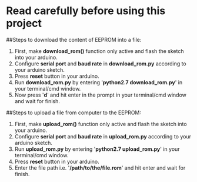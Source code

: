 # Read carefully before using this project


##Steps to download the content of EEPROM into a file:

1. First, make **download_rom()** function only active and flash the sketch into your arduino.
2. Configure **serial port** and **baud rate** in **download_rom.py** according to your arduino sketch.
3. Press **reset** button in your arduino.
4. Run **download_rom.py** by entering '**python2.7 download_rom.py**' in your terminal/cmd window.
5. Now press '**d**' and hit enter in the prompt in your terminal/cmd window and wait for finish.


##Steps to upload a file from computer to the EEPROM:

1. First, make **upload_rom()** function only active and flash the sketch into your arduino.
2. Configure **serial port** and **baud rate** in **upload_rom.py** according to your arduino sketch.
3. Run **upload_rom.py** by entering '**python2.7 upload_rom.py**' in your terminal/cmd window.
4. Press **reset** button in your arduino.
5. Enter the file path i.e. '**/path/to/the/file.rom**' and hit enter and wait for finish.